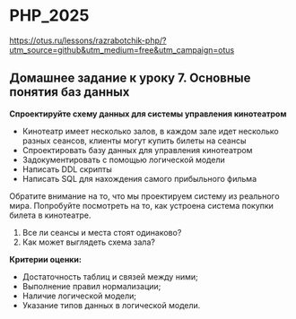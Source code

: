 # PHP_2025

https://otus.ru/lessons/razrabotchik-php/?utm_source=github&utm_medium=free&utm_campaign=otus

## Домашнее задание к уроку 7. Основные понятия баз данных

**Спроектируйте схему данных для системы управления кинотеатром**

* Кинотеатр имеет несколько залов, в каждом зале идет несколько разных сеансов, клиенты могут купить билеты на сеансы
* Спроектировать базу данных для управления кинотеатром
* Задокументировать с помощью логической модели
* Написать DDL скрипты
* Написать SQL для нахождения самого прибыльного фильма


Обратите внимание на то, что мы проектируем систему из реального мира. Попробуйте посмотреть на то, как устроена система покупки билета в кинотеатре.

1. Все ли сеансы и места стоят одинаково?
2. Как может выглядеть схема зала?

**Критерии оценки:**

* Достаточность таблиц и связей между ними;
* Выполнение правил нормализации;
* Наличие логической модели;
* Указание типов данных в логической модели.
